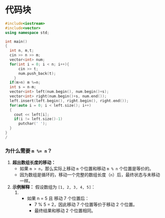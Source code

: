 # 代码块

```c++
#include<iostream>
#include<vector>
using namespace std;

int main()
{
  int n, m,t;
  cin >> n >> m;
  vector<int> num;
  for(int i = 0; i < n; i++){
      cin >> t;
      num.push_back(t);
    }
  if(m>n) m %=n;
  int s = n-m;
  vector<int> left(num.begin(), num.begin()+s);
  vector<int> right(num.begin()+s, num.end());
  left.insert(left.begin(), right.begin(), right.end()); 
  for(auto i = 0; i < left.size(); i++)
  {
    cout << left[i];
    if(i != left.size()-1)
      putchar(' ');
  }
}
/
```



### **为什么需要 `m %= n`？**

1. **超出数组长度的移动：**
   - 如果 `m > n`，那么实际上移动 `m` 个位置和移动 `m % n` 个位置是等价的。
   - 因为数组是循环的，移动一个完整的数组长度（`n`）后，最终状态与未移动一样。
2. **示例解释：** 假设数组为 `[1, 2, 3, 4, 5]`：
   1. - 如果 n = 5 且 移动 7 个位置后：
        - 7 % 5 = 2，因此移动 7 个位置等价于移动 2 个位置。
        - 最终结果和移动 2 个位置相同。